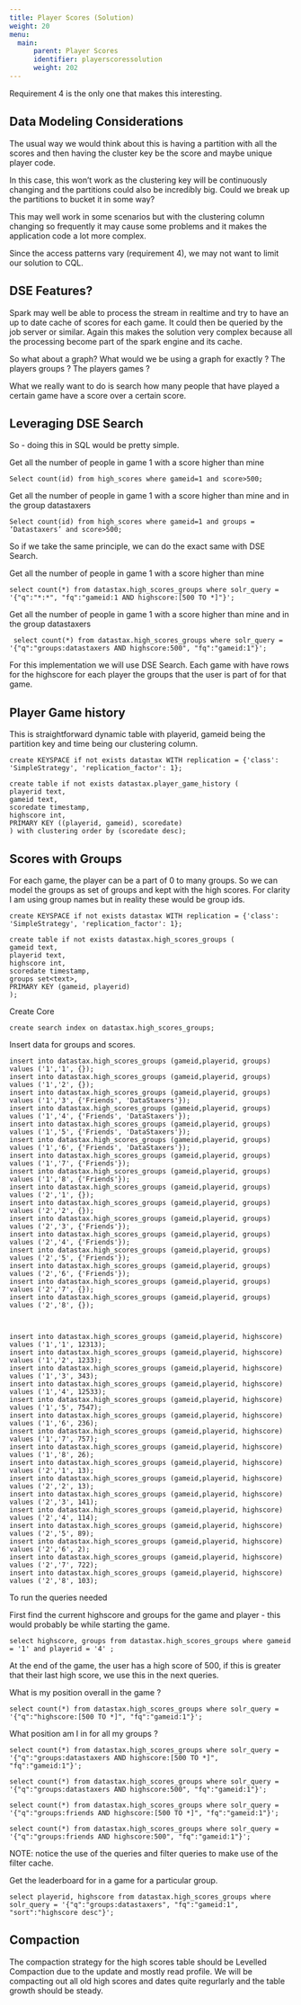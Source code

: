 ```yaml
---
title: Player Scores (Solution)
weight: 20
menu:
  main:
      parent: Player Scores
      identifier: playerscoressolution
      weight: 202
---
```


Requirement 4 is the only one that makes this interesting.

## Data Modeling Considerations

The usual way we would think about this is having a partition with all the scores and then having the cluster key be the score and maybe unique player code.

In this case, this won’t work as the clustering key will be continuously changing and the partitions could also be incredibly big. Could we break up the partitions to bucket it in some way?

This may well work in some scenarios but with the clustering column changing so frequently it may cause some problems and it makes the application code a lot more complex.

Since the access patterns vary (requirement 4), we may not want to limit our solution to CQL.

## DSE Features?

Spark may well be able to process the stream in realtime and try to have an up to date cache of scores for each game. It could then be queried by the job server or similar. Again this makes the solution very complex because all the processing become part of the spark engine and its cache.

So what about a graph? What would we be using a graph for exactly ? The players groups ? The players games ?

What we really want to do is search how many people that have played a certain game have a score over a certain score.

## Leveraging DSE Search

So - doing this in SQL would be pretty simple.

Get all the number of people in game 1 with a score higher than mine

    Select count(id) from high_scores where gameid=1 and score>500;

Get all the number of people in game 1 with a score higher than mine and in the group datastaxers

    Select count(id) from high_scores where gameid=1 and groups = ‘Datastaxers’ and score>500;

So if we take the same principle, we can do the exact same with DSE Search.

Get all the number of people in game 1 with a score higher than mine

    select count(*) from datastax.high_scores_groups where solr_query = '{"q":"*:*", "fq":"gameid:1 AND highscore:[500 TO *]"}';

Get all the number of people in game 1 with a score higher than mine and in the group datastaxers
    
     select count(*) from datastax.high_scores_groups where solr_query = '{"q":"groups:datastaxers AND highscore:500", "fq":"gameid:1"}';

For this implementation we will use DSE Search. Each game with have rows for the highscore for each player the groups that the user is part of for that game. 

## Player Game history 

This is straightforward dynamic table with playerid, gameid being the partition key and time being our clustering column.

```
create KEYSPACE if not exists datastax WITH replication = {'class': 'SimpleStrategy', 'replication_factor': 1};

create table if not exists datastax.player_game_history (
playerid text,
gameid text,
scoredate timestamp,
highscore int,
PRIMARY KEY ((playerid, gameid), scoredate)
) with clustering order by (scoredate desc);
```

## Scores with Groups

For each game, the player can be a part of 0 to many groups. So we can model the groups as set of groups and kept with the  high scores. For clarity I am using group names but in reality these would be group ids.   
```
create KEYSPACE if not exists datastax WITH replication = {'class': 'SimpleStrategy', 'replication_factor': 1};

create table if not exists datastax.high_scores_groups (
gameid text,
playerid text,
highscore int,
scoredate timestamp,
groups set<text>,
PRIMARY KEY (gameid, playerid)
);
```

Create Core
```
create search index on datastax.high_scores_groups;
```

Insert data for groups and scores.
```
insert into datastax.high_scores_groups (gameid,playerid, groups) values ('1','1', {});
insert into datastax.high_scores_groups (gameid,playerid, groups) values ('1','2', {});
insert into datastax.high_scores_groups (gameid,playerid, groups) values ('1','3', {'Friends', 'DataStaxers'});
insert into datastax.high_scores_groups (gameid,playerid, groups) values ('1','4', {'Friends', 'DataStaxers'});
insert into datastax.high_scores_groups (gameid,playerid, groups) values ('1','5', {'Friends', 'DataStaxers'});
insert into datastax.high_scores_groups (gameid,playerid, groups) values ('1','6', {'Friends', 'DataStaxers'});
insert into datastax.high_scores_groups (gameid,playerid, groups) values ('1','7', {'Friends'});
insert into datastax.high_scores_groups (gameid,playerid, groups) values ('1','8', {'Friends'});
insert into datastax.high_scores_groups (gameid,playerid, groups) values ('2','1', {});
insert into datastax.high_scores_groups (gameid,playerid, groups) values ('2','2', {});
insert into datastax.high_scores_groups (gameid,playerid, groups) values ('2','3', {'Friends'});
insert into datastax.high_scores_groups (gameid,playerid, groups) values ('2','4', {'Friends'});
insert into datastax.high_scores_groups (gameid,playerid, groups) values ('2','5', {'Friends'});
insert into datastax.high_scores_groups (gameid,playerid, groups) values ('2','6', {'Friends'});
insert into datastax.high_scores_groups (gameid,playerid, groups) values ('2','7', {});
insert into datastax.high_scores_groups (gameid,playerid, groups) values ('2','8', {});



insert into datastax.high_scores_groups (gameid,playerid, highscore) values ('1','1', 12313);
insert into datastax.high_scores_groups (gameid,playerid, highscore) values ('1','2', 1233);
insert into datastax.high_scores_groups (gameid,playerid, highscore) values ('1','3', 343);
insert into datastax.high_scores_groups (gameid,playerid, highscore) values ('1','4', 12533);
insert into datastax.high_scores_groups (gameid,playerid, highscore) values ('1','5', 7547);
insert into datastax.high_scores_groups (gameid,playerid, highscore) values ('1','6', 236);
insert into datastax.high_scores_groups (gameid,playerid, highscore) values ('1','7', 757);
insert into datastax.high_scores_groups (gameid,playerid, highscore) values ('1','8', 26);
insert into datastax.high_scores_groups (gameid,playerid, highscore) values ('2','1', 13);
insert into datastax.high_scores_groups (gameid,playerid, highscore) values ('2','2', 13);
insert into datastax.high_scores_groups (gameid,playerid, highscore) values ('2','3', 141);
insert into datastax.high_scores_groups (gameid,playerid, highscore) values ('2','4', 114);
insert into datastax.high_scores_groups (gameid,playerid, highscore) values ('2','5', 89);
insert into datastax.high_scores_groups (gameid,playerid, highscore) values ('2','6', 2);
insert into datastax.high_scores_groups (gameid,playerid, highscore) values ('2','7', 722);
insert into datastax.high_scores_groups (gameid,playerid, highscore) values ('2','8', 103);
```

To run the queries needed 

First find the current highscore and groups for the game and player - this would probably be while starting the game. 
```
select highscore, groups from datastax.high_scores_groups where gameid = '1' and playerid = '4' ;
```
At the end of the game, the user has a high score of 500, if this is greater that their last high score, we use this in the next queries. 

What is my position overall in the game ?
```
select count(*) from datastax.high_scores_groups where solr_query = '{"q":"highscore:[500 TO *]", "fq":"gameid:1"}';
```

What position am I in for all my groups ? 
```
select count(*) from datastax.high_scores_groups where solr_query = '{"q":"groups:datastaxers AND highscore:[500 TO *]", "fq":"gameid:1"}';

select count(*) from datastax.high_scores_groups where solr_query = '{"q":"groups:datastaxers AND highscore:500", "fq":"gameid:1"}';

select count(*) from datastax.high_scores_groups where solr_query = '{"q":"groups:friends AND highscore:[500 TO *]", "fq":"gameid:1"}';

select count(*) from datastax.high_scores_groups where solr_query = '{"q":"groups:friends AND highscore:500", "fq":"gameid:1"}';

```
NOTE: notice the use of the queries and filter queries to make use of the filter cache. 

Get the leaderboard for in a game for a particular group. 
```
select playerid, highscore from datastax.high_scores_groups where solr_query = '{"q":"groups:datastaxers", "fq":"gameid:1", "sort":"highscore desc"}';
```

## Compaction 

The compaction strategy for the high scores table should be Levelled Compaction due to the update and mostly read profile. We will be compacting out all old high scores and dates quite regurlarly and the table growth should be steady. 
